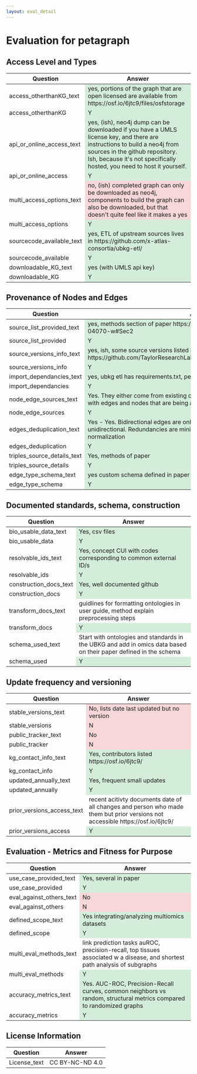 ```yaml
---
layout: eval_detail
---
```


# Evaluation for petagraph

## Access Level and Types
<div class="table-responsive">
<table class="table table-striped">
<thead><tr><th>Question</th><th>Answer</th></tr></thead><tbody>
<tr><td>access_otherthanKG_text</td><td style="background-color:#d4edda;">yes, portions of the graph that are open licensed are available from https://osf.io/6jtc9/files/osfstorage</td></tr>
<tr><td>access_otherthanKG</td><td style="background-color:#d4edda;">Y</td></tr>
<tr><td>api_or_online_access_text</td><td style="background-color:#d4edda;">yes, (ish), neo4j dump can be downloaded if you have a UMLS license key, and there are instructions to build a neo4j from sources in the github repository. Ish, because it's not specifically hosted, you need to host it yourself.</td></tr>
<tr><td>api_or_online_access</td><td style="background-color:#d4edda;">Y</td></tr>
<tr><td>multi_access_options_text</td><td style="background-color:#f8d7da;">no, (ish) completed graph can only be downloaded as neo4j, components to build the graph can also be downloaded, but that doesn't quite feel like it makes a yes</td></tr>
<tr><td>multi_access_options</td><td style="background-color:#d4edda;">Y</td></tr>
<tr><td>sourcecode_available_text</td><td style="background-color:#d4edda;">yes, ETL of upstream sources lives in https://github.com/x-atlas-consortia/ubkg-etl/</td></tr>
<tr><td>sourcecode_available</td><td style="background-color:#d4edda;">Y</td></tr>
<tr><td>downloadable_KG_text</td><td style="background-color:#d4edda;">yes (with UMLS api key)</td></tr>
<tr><td>downloadable_KG</td><td style="background-color:#d4edda;">Y</td></tr>
</tbody></table></div>

## Provenance of Nodes and Edges
<div class="table-responsive">
<table class="table table-striped">
<thead><tr><th>Question</th><th>Answer</th></tr></thead><tbody>
<tr><td>source_list_provided_text</td><td style="background-color:#d4edda;">yes, methods section of paper https://www.nature.com/articles/s41597-024-04070-w#Sec2</td></tr>
<tr><td>source_list_provided</td><td style="background-color:#d4edda;">Y</td></tr>
<tr><td>source_versions_info_text</td><td style="background-color:#d4edda;">yes, ish, some source versions listed in https://github.com/TaylorResearchLab/Petagraph/tree/main/Scientific_Data_2024</td></tr>
<tr><td>source_versions_info</td><td style="background-color:#d4edda;">Y</td></tr>
<tr><td>import_dependancies_text</td><td style="background-color:#d4edda;">yes, ubkg etl has requirements.txt, petagraph has requirements-test.txt</td></tr>
<tr><td>import_dependancies</td><td style="background-color:#d4edda;">Y</td></tr>
<tr><td>node_edge_sources_text</td><td style="background-color:#d4edda;">Yes. They either come from existing ontologies or have one file per datasource with edges and nodes that are being added.</td></tr>
<tr><td>node_edge_sources</td><td style="background-color:#d4edda;">Y</td></tr>
<tr><td>edges_deduplication_text</td><td style="background-color:#d4edda;">Yes - Yes. Bidirectional edges are only for Concept–Concept; other edges are unidirectional. Redundancies are minimized using binning and source normalization</td></tr>
<tr><td>edges_deduplication</td><td style="background-color:#d4edda;">Y</td></tr>
<tr><td>triples_source_details_text</td><td style="background-color:#d4edda;">Yes, methods of paper</td></tr>
<tr><td>triples_source_details</td><td style="background-color:#d4edda;">Y</td></tr>
<tr><td>edge_type_schema_text</td><td style="background-color:#d4edda;">yes custom schema defined in paper</td></tr>
<tr><td>edge_type_schema</td><td style="background-color:#d4edda;">Y</td></tr>
</tbody></table></div>

## Documented standards, schema, construction
<div class="table-responsive">
<table class="table table-striped">
<thead><tr><th>Question</th><th>Answer</th></tr></thead><tbody>
<tr><td>bio_usable_data_text</td><td style="background-color:#d4edda;">Yes, csv files</td></tr>
<tr><td>bio_usable_data</td><td style="background-color:#d4edda;">Y</td></tr>
<tr><td>resolvable_ids_text</td><td style="background-color:#d4edda;">Yes, concept CUI with codes corresponding to common external ID/s</td></tr>
<tr><td>resolvable_ids</td><td style="background-color:#d4edda;">Y</td></tr>
<tr><td>construction_docs_text</td><td style="background-color:#d4edda;">Yes, well documented github</td></tr>
<tr><td>construction_docs</td><td style="background-color:#d4edda;">Y</td></tr>
<tr><td>transform_docs_text</td><td>guidlines for formatting ontologies in user guide, method explain preprocessing steps</td></tr>
<tr><td>transform_docs</td><td style="background-color:#d4edda;">Y</td></tr>
<tr><td>schema_used_text</td><td>Start with ontologies and standards in the UBKG and add in omics data based on their paper defined in the schema</td></tr>
<tr><td>schema_used</td><td style="background-color:#d4edda;">Y</td></tr>
</tbody></table></div>

## Update frequency and versioning
<div class="table-responsive">
<table class="table table-striped">
<thead><tr><th>Question</th><th>Answer</th></tr></thead><tbody>
<tr><td>stable_versions_text</td><td style="background-color:#f8d7da;">No, lists date last updated but no version</td></tr>
<tr><td>stable_versions</td><td style="background-color:#f8d7da;">N</td></tr>
<tr><td>public_tracker_text</td><td style="background-color:#f8d7da;">No</td></tr>
<tr><td>public_tracker</td><td style="background-color:#f8d7da;">N</td></tr>
<tr><td>kg_contact_info_text</td><td style="background-color:#d4edda;">Yes, contributors listed https://osf.io/6jtc9/</td></tr>
<tr><td>kg_contact_info</td><td style="background-color:#d4edda;">Y</td></tr>
<tr><td>updated_annually_text</td><td style="background-color:#d4edda;">Yes, frequent small updates</td></tr>
<tr><td>updated_annually</td><td style="background-color:#d4edda;">Y</td></tr>
<tr><td>prior_versions_access_text</td><td>recent acitivty documents date of all changes and person who made them but prior versions not accessible https://osf.io/6jtc9/</td></tr>
<tr><td>prior_versions_access</td><td style="background-color:#d4edda;">Y</td></tr>
</tbody></table></div>

## Evaluation - Metrics and Fitness for Purpose
<div class="table-responsive">
<table class="table table-striped">
<thead><tr><th>Question</th><th>Answer</th></tr></thead><tbody>
<tr><td>use_case_provided_text</td><td style="background-color:#d4edda;">Yes, several in paper</td></tr>
<tr><td>use_case_provided</td><td style="background-color:#d4edda;">Y</td></tr>
<tr><td>eval_against_others_text</td><td style="background-color:#f8d7da;">No</td></tr>
<tr><td>eval_against_others</td><td style="background-color:#f8d7da;">N</td></tr>
<tr><td>defined_scope_text</td><td style="background-color:#d4edda;">Yes integrating/analyzing multiomics datasets</td></tr>
<tr><td>defined_scope</td><td style="background-color:#d4edda;">Y</td></tr>
<tr><td>multi_eval_methods_text</td><td>link prediction tasks auROC, precision-recall, top tissues associated w a disease, and shortest path analysis of subgraphs</td></tr>
<tr><td>multi_eval_methods</td><td style="background-color:#d4edda;">Y</td></tr>
<tr><td>accuracy_metrics_text</td><td style="background-color:#d4edda;">Yes. AUC-ROC, Precision-Recall curves, common neighbors vs random, structural metrics compared to randomized graphs</td></tr>
<tr><td>accuracy_metrics</td><td style="background-color:#d4edda;">Y</td></tr>
</tbody></table></div>

## License Information
<div class="table-responsive">
<table class="table table-striped">
<thead><tr><th>Question</th><th>Answer</th></tr></thead><tbody>
<tr><td>License_text</td><td>CC BY-NC-ND 4.0</td></tr>
</tbody></table></div>

